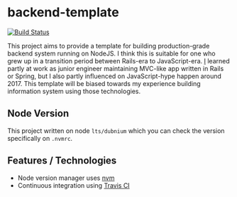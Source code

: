 # backend-template

[![Build Status](https://travis-ci.org/Intuitionist-Tech/backend-template.svg?branch=master)](https://travis-ci.org/Intuitionist-Tech/backend-template)

This project aims to provide a template for building production-grade backend system running on NodeJS. I think this is suitable for one who grew up in a transition period between Rails-era to JavaScript-era. [I][MPJ] learned partly at work as junior engineer maintaining MVC-like app written in Rails or Spring, but I also partly influenced on JavaScript-hype happen around 2017. This template will be biased towards my experience building information system using those technologies.

## Node Version

This project written on node `lts/dubnium` which you can check the version specifically on `.nvmrc`.

## Features / Technologies

* Node version manager uses [nvm][nvm]
* Continuous integration using [Travis CI][travis-ci]

[MPJ]: https://github.com/empeje
[nvm]: https://github.com/nvm-sh/nvm
[travis-ci]: https://travis-ci.org
